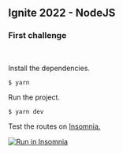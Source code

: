 ## Ignite 2022 - NodeJS

### First challenge

<br>

<p> Install the dependencies. </p>

    $ yarn 

<p> Run the project. </p>

    $ yarn dev

<p> Test the routes on <a href="https://insomnia.rest/">Insomnia.</a> </p>

<a href="https://insomnia.rest/run/?label=NodeJS%20Concepts&uri=https%3A%2F%2Fraw.githubusercontent.com%2FLissandraRodrigues%2F01-challenge-nodeJS-concepts%2Fmain%2Fexport.json%3Ftoken%3DGHSAT0AAAAAAB5FZSUH3GUMKQA6NAB3ZWW6Y6AUXKQ" target="_blank"><img src="https://insomnia.rest/images/run.svg" alt="Run in Insomnia"></a>